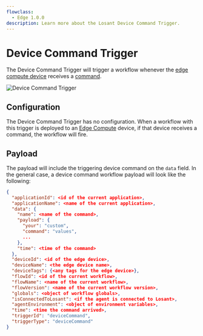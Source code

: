 ```yaml
---
flowclass:
  - Edge 1.0.0
description: Learn more about the Losant Device Command Trigger.
---
```


# Device Command Trigger

The Device Command Trigger will trigger a workflow whenever the [edge compute device](/devices/edge-compute/) receives a [command](/devices/commands/).

![Device Command Trigger](/images/workflows/triggers/device-command-trigger.png "Device Command Trigger")

## Configuration

The Device Command Trigger has no configuration. When a workflow with this trigger is deployed to an [Edge Compute](/devices/edge-compute/) device, if that device receives a command, the workflow will fire.

## Payload

The payload will include the triggering device command on the `data` field. In the general case, a device command workflow payload will look like the following:

```json
{
  "applicationId": <id of the current application>,
  "applicationName": <name of the current application>,
  "data": {
    "name": <name of the command>,
    "payload": {
      "your": "custom",
      "command": "values",
      ...
    },
    "time": <time of the command>
  },
  "deviceId": <id of the edge device>,
  "deviceName": <the edge device name>,
  "deviceTags": {<any tags for the edge device>},
  "flowId": <id of the current workflow>,
  "flowName": <name of the current workflow>,
  "flowVersion": <name of the current workflow version>,
  "globals": <object of workflow globals>,
  "isConnectedToLosant": <if the agent is connected to Losant>,
  "agentEnvironment": <object of environment variables>,
  "time": <time the command arrived>,
  "triggerId": "deviceCommand",
  "triggerType": "deviceCommand"
}
```

